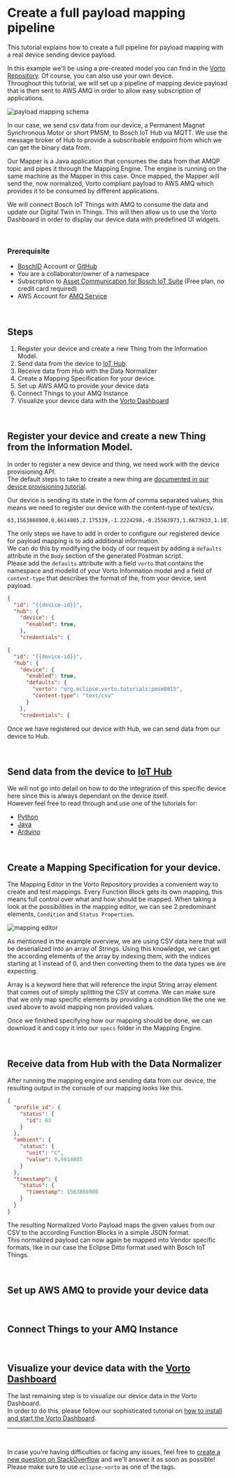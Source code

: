 # Create a full payload mapping pipeline

This tutorial explains how to create a full pipeline for payload mapping with a real device sending device payload.

In this example we'll be using a pre-created model you can find in the [Vorto Repository](.). Of course, you can also use your own device.    
Throughout this tutorial, we will set up a pipeline of mapping device payload that is then sent to AWS AMQ in order to allow easy subscription of applications.

![payload mapping schema](https://cdn-images-1.medium.com/max/2560/1*DvMdmWE11eTa_ZlvtjJ3cw.png)

In our case, we send csv data from our device, a Permanent Magnet Synchronous Motor or short PMSM, to Bosch IoT Hub via MQTT. We use the message broker of Hub to provide a subscribable endpoint from which we can get the binary data from.   

Our Mapper is a Java application that consumes the data from that AMQP topic and pipes it through the Mapping Engine. The engine is running on the same machine as the Mapper in this case.
Once mapped, the Mapper will send the, now normalized, Vorto compliant payload to AWS AMQ which provides it to be consumed by different applications.

We will connect Bosch IoT Things with AMQ to consume the data and update our Digital Twin in Things. This will then allow us to use the Vorto Dashboard in order to display our device data with predefined UI widgets.


<br />

### Prerequisite
* [BoschID](https://accounts.bosch-iot-suite.com/) Account or [GitHub](https://github.com/) 
* You are a collaborator/owner of a namespace
* Subscription to [Asset Communication for Bosch IoT Suite](https://www.bosch-iot-suite.com/asset-communication/) (Free plan, no credit card required)
* AWS Account for [AMQ Service](https://aws.amazon.com/amazon-mq/)

<br />

## Steps

1. Register your device and create a new Thing from the Information Model.   
2. Send data from the device to [IoT Hub](https://www.bosch-iot-suite.com/service/hub/).    
2. Receive data from Hub with the Data Normalizer   
3. Create a Mapping Specification for your device.   
4. Set up AWS AMQ to provide your device data   
5. Connect Things to your AMQ Instance   
6. Visualize your device data with the [Vorto Dashboard](https://github.com/eclipse/vorto-examples/tree/master/vorto-dashboard)

<br />

## Register your device and create a new Thing from the Information Model.
In order to register a new device and thing, we need work with the device provisioning API.   
The default steps to take to create a new thing are [documented in our device provisioning tutorial](create_thing.md).

Our device is sending its state in the form of comma separated values, this means we need to register our device with the content-type of text/csv.

```csv
63,1563866900,0.6614805,2.175339,-1.2224298,-0.25563973,1.6673933,1.1077263,0.59097534
```

The only steps we have to add in order to configure our registered device for payload mapping is to add additional information.   
We can do this by modifying the body of our request by adding a `defaults` attribute in the `Body` section of the generated Postman script.    
Please add the `defaults` attribute with a field `vorto` that contains the namespace and modelId of your Vorto Information model and a field of `content-type` that describes the format of the, from your device, sent payload.


```json
{
  "id": "{{device-id}}",
  "hub": {
    "device": {
      "enabled": true,
    },
    "credentials": {
```

```json
{
  "id": "{{device-id}}",
  "hub": {
    "device": {
      "enabled": true,
      "defaults": {
      	"vorto": "org.eclipse.vorto.tutorials:pmsm0815",
      	"content-type": "text/csv"
      }
    },
    "credentials": {
```

Once we have registered our device with Hub, we can send data from our device to Hub.

<br />

## Send data from the device to [IoT Hub](https://www.bosch-iot-suite.com/service/hub/)
We will not go into detail on how to do the integration of this specific device here since this is always dependant on the device itself.   
However feel free to read through and use one of the tutorials for:
- [Python](mqtt-python.md)
- [Java](connect_javadevice.md)
- [Arduino](connect_esp8266.md)

<br />

## Create a Mapping Specification for your device.
The Mapping Editor in the Vorto Repository provides a convenient way to create and test mappings. Every Function Block gets its own mapping, this means full control over what and how should be mapped.
When taking a look at the possibilities in the mapping editor, we can see 2 predominant elements, `Condition` and `Status Properties`.

![mapping editor](https://cdn-images-1.medium.com/max/800/1*cr5vwdToFhVlYu3K8sLKeg.png)

As mentioned in the example overview, we are using CSV data here that will be deserialized into an array of Strings.
Using this knowledge, we can get the according elements of the array by indexing them, with the indices starting at 1 instead of 0, and then converting them to the data types we are expecting.

Array is a keyword here that will reference the input String array element that comes out of simply splitting the CSV at comma.
We can make sure that we only map specific elements by providing a condition like the one we used above to avoid mapping non provided values.

Once we finished specifying how our mapping should be done, we can download it and copy it into our `specs` folder in the Mapping Engine.

<br />

## Receive data from Hub with the Data Normalizer
After running the mapping engine and sending data from our device, the resulting output in the console of our mapping looks like this.

```json
{
  "profile_id": {
    "status": {
      "id": 63
    }
  },
  "ambient": {
    "status": {
      "unit": "C",
      "value": 0.6614805
    }
  },
  "timestamp": {
    "status": {
      "timestamp": 1563866900
    }
  }
}
```

The resulting Normalized Vorto Payload maps the given values from our CSV to the according Function Blocks in a simple JSON format.   
This normalized payload can now again be mapped into Vendor specific formats, like in our case the Eclipse Ditto format used with Bosch IoT Things.

<br />

## Set up AWS AMQ to provide your device data

<br />

## Connect Things to your AMQ Instance

<br />

## Visualize your device data with the [Vorto Dashboard](https://github.com/eclipse/vorto-examples/tree/master/vorto-dashboard)
The last remaining step is to visualize our device data in the Vorto Dashboard.   
In order to do this, please follow our sophisticated tutorial on [how to install and start the Vorto Dashboard](create_webapp_dashboard.md).

---

<br />

In case you're having difficulties or facing any issues, feel free to [create a new question on StackOverflow](https://stackoverflow.com/questions/ask) and we'll answer it as soon as possible!   
Please make sure to use `eclipse-vorto` as one of the tags. 
